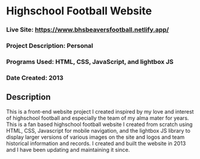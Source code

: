 # Highschool Football Website
### Live Site: https://www.bhsbeaversfootball.netlify.app/

### Project Description: Personal
### Programs Used: HTML, CSS, JavaScript, and lightbox JS
### Date Created: 2013

## Description
This is a front-end website project I created inspired by my love and interest of highschool football and especially the team of my alma mater for years. This is a fan based highschool football website I created from scratch using HTML, CSS, Javascript for mobile navigation, and the lightbox JS library to display larger versions of various images on the site and logos and team historical information and records. I created and built the website in 2013 and I have been updating and maintaining it since.
